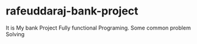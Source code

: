 # rafeuddaraj-bank-project
It is My bank Project Fully functional Programing.  Some common problem Solving
